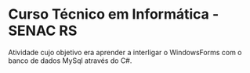 # Curso Técnico em Informática - SENAC RS
Atividade cujo objetivo era aprender a interligar o WindowsForms com o banco de dados MySql através do C#.

